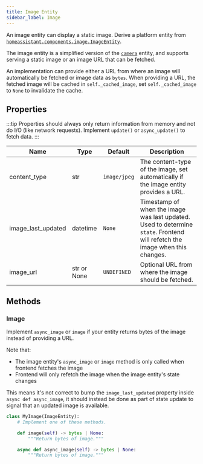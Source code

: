 ```yaml
---
title: Image Entity
sidebar_label: Image
---
```


An image entity can display a static image. Derive a platform entity from [`homeassistant.components.image.ImageEntity`](https://github.com/home-assistant/core/blob/dev/homeassistant/components/image/__init__.py).

The image entity is a simplified version of the [`camera`](/docs/core/entity/camera) entity, and supports serving a static image or an image URL that can be fetched.

An implementation can provide either a URL from where an image will automatically be fetched or image data as `bytes`. When providing a URL, the fetched image will be cached in `self._cached_image`, set `self._cached_image` to `None` to invalidate the cache.

## Properties

:::tip
Properties should always only return information from memory and not do I/O (like network requests). Implement `update()` or `async_update()` to fetch data.
:::

| Name                     | Type        | Default      | Description                                                                                                                        |
| ------------------------ | ---------   | ------------ | ---------------------------------------------------------------------------------------------------------------------------------- |
| content_type             | str         | `image/jpeg` | The content-type of the image, set automatically if the image entity provides a URL.                                               |
| image_last_updated       | datetime    | `None`       | Timestamp of when the image was last updated. Used to determine `state`. Frontend will refetch the image when this changes.        |
| image_url                | str or None | `UNDEFINED`  | Optional URL from where the image should be fetched.                                                                               |

## Methods

### Image

Implement `async_image` or `image` if your entity returns bytes of the image instead of providing a URL.

Note that:
- The image entity's `async_image` or `image` method is only called when frontend fetches the image
- Frontend will only refetch the image when the image entity's state changes

This means it's not correct to bump the `image_last_updated` property inside `async def async_image`, it should instead be done as part of state update to signal that an updated image is available.

```python
class MyImage(ImageEntity):
    # Implement one of these methods.

    def image(self) -> bytes | None:
        """Return bytes of image."""

    async def async_image(self) -> bytes | None:
        """Return bytes of image."""
```
